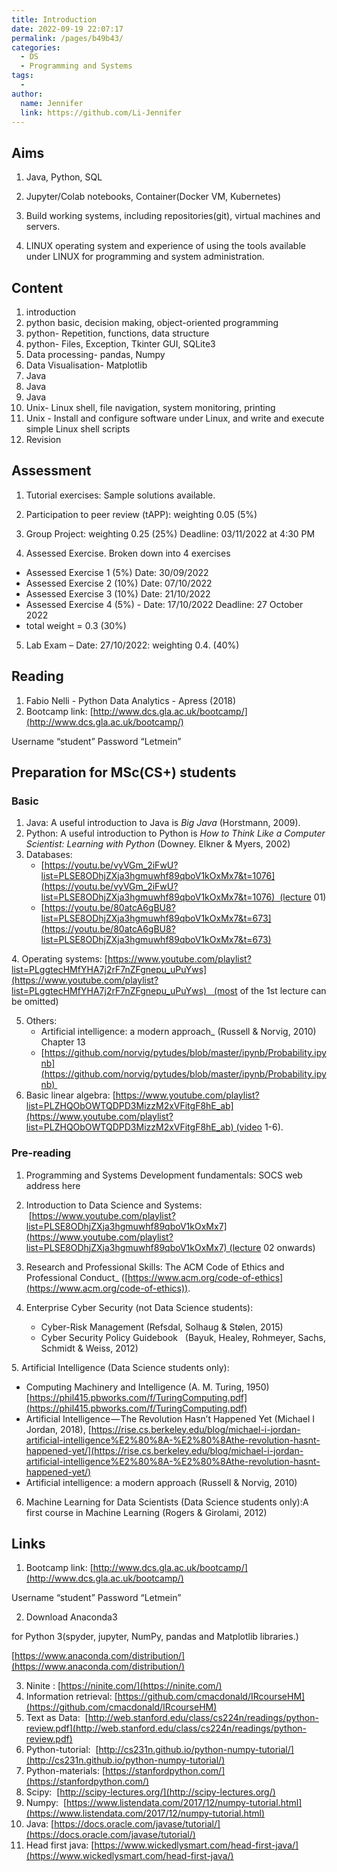 ```yaml
---
title: Introduction
date: 2022-09-19 22:07:17
permalink: /pages/b49b43/
categories:
  - DS
  - Programming and Systems
tags:
  - 
author: 
  name: Jennifer
  link: https://github.com/Li-Jennifer
---
```


## Aims
1. Java, Python, SQL

2. Jupyter/Colab notebooks, Container(Docker VM, Kubernetes)

3. Build working systems, including repositories(git), virtual machines and servers.

4. LINUX operating system and experience of using the tools available under LINUX for programming and system administration.

## Content
1. introduction
2. python basic, decision making, object-oriented programming 
3. python- Repetition, functions, data structure
4. python- Files, Exception, Tkinter GUI, SQLite3
5. Data processing- pandas, Numpy
6. Data Visualisation- Matplotlib
7. Java
8. Java
9. Java
10. Unix- Linux shell, file navigation, system monitoring, printing
11. Unix - Install and configure software under Linux, and write and execute simple Linux shell scripts
12. Revision
## Assessment
1. Tutorial exercises: Sample solutions available.

2. Participation to peer review (tAPP): weighting 0.05 (5%)

3. Group Project: weighting 0.25 (25%) Deadline: 03/11/2022 at 4:30 PM

4. Assessed Exercise. Broken down into 4 exercises
- Assessed Exercise 1 (5%)       Date:  30/09/2022
- Assessed Exercise 2 (10%)     Date: 07/10/2022
- Assessed Exercise 3 (10%)     Date: 21/10/2022
- Assessed Exercise 4 (5%) -     Date:  17/10/2022 Deadline: 27 October 2022  
- total weight = 0.3 (30%) 

5. Lab Exam – Date: 27/10/2022: weighting 0.4. (40%)
## Reading
1. Fabio Nelli - Python Data Analytics - Apress (2018)
2. Bootcamp link: [http://www.dcs.gla.ac.uk/bootcamp/](http://www.dcs.gla.ac.uk/bootcamp/)

Username “student”
Password “Letmein”



## Preparation for MSc(CS+) students
### Basic
1. Java: A useful introduction to Java is _Big Java_ (Horstmann, 2009).
2. Python: A useful introduction to Python is _How to Think Like a Computer Scientist: Learning with Python_ (Downey. Elkner & Myers, 2002)
3. Databases:
	- [https://youtu.be/vyVGm_2iFwU?list=PLSE8ODhjZXja3hgmuwhf89qboV1kOxMx7&t=1076](https://youtu.be/vyVGm_2iFwU?list=PLSE8ODhjZXja3hgmuwhf89qboV1kOxMx7&t=1076)  (lecture 01)
	- [https://youtu.be/80atcA6gBU8?list=PLSE8ODhjZXja3hgmuwhf89qboV1kOxMx7&t=673](https://youtu.be/80atcA6gBU8?list=PLSE8ODhjZXja3hgmuwhf89qboV1kOxMx7&t=673)

4. Operating systems: [https://www.youtube.com/playlist?list=PLggtecHMfYHA7j2rF7nZFgnepu_uPuYws](https://www.youtube.com/playlist?list=PLggtecHMfYHA7j2rF7nZFgnepu_uPuYws)   (most of the 1st lecture can be omitted)

5. Others: 
	- Artificial intelligence: a modern approach_ (Russell & Norvig, 2010) Chapter 13
	- [https://github.com/norvig/pytudes/blob/master/ipynb/Probability.ipynb](https://github.com/norvig/pytudes/blob/master/ipynb/Probability.ipynb) 
6. Basic linear algebra:  [https://www.youtube.com/playlist?list=PLZHQObOWTQDPD3MizzM2xVFitgF8hE_ab](https://www.youtube.com/playlist?list=PLZHQObOWTQDPD3MizzM2xVFitgF8hE_ab) (video 1-6).


### Pre-reading
1. Programming and Systems Development fundamentals: SOCS web address here

2. Introduction to Data Science and Systems:  [https://www.youtube.com/playlist?list=PLSE8ODhjZXja3hgmuwhf89qboV1kOxMx7](https://www.youtube.com/playlist?list=PLSE8ODhjZXja3hgmuwhf89qboV1kOxMx7) (lecture 02 onwards)

3. Research and Professional Skills: The ACM Code of Ethics and Professional Conduct_ ([https://www.acm.org/code-of-ethics](https://www.acm.org/code-of-ethics)).

4. Enterprise Cyber Security (not Data Science students):
	- Cyber-Risk Management (Refsdal, Solhaug & Stølen, 2015)
	- Cyber Security Policy Guidebook   (Bayuk, Healey, Rohmeyer, Sachs, Schmidt & Weiss, 2012)

5. Artificial Intelligence (Data Science students only):
- Computing Machinery and Intelligence (A. M. Turing, 1950) [https://phil415.pbworks.com/f/TuringComputing.pdf](https://phil415.pbworks.com/f/TuringComputing.pdf)
- Artificial Intelligence — The Revolution Hasn’t Happened Yet (Michael I Jordan, 2018), [https://rise.cs.berkeley.edu/blog/michael-i-jordan-artificial-intelligence%E2%80%8A-%E2%80%8Athe-revolution-hasnt-happened-yet/](https://rise.cs.berkeley.edu/blog/michael-i-jordan-artificial-intelligence%E2%80%8A-%E2%80%8Athe-revolution-hasnt-happened-yet/)
 - Artificial intelligence: a modern approach (Russell & Norvig, 2010)

6. Machine Learning for Data Scientists (Data Science students only):A first course in Machine Learning (Rogers & Girolami, 2012)

## Links
1. Bootcamp link: [http://www.dcs.gla.ac.uk/bootcamp/](http://www.dcs.gla.ac.uk/bootcamp/)

Username “student”
Password “Letmein”

2.  Download Anaconda3 

for Python 3(spyder, jupyter, NumPy, pandas and Matplotlib libraries.)

[https://www.anaconda.com/distribution/](https://www.anaconda.com/distribution/)

3. Ninite : [https://ninite.com/](https://ninite.com/)
4. Information retrieval: [https://github.com/cmacdonald/IRcourseHM](https://github.com/cmacdonald/IRcourseHM)
5. Text as Data:  [http://web.stanford.edu/class/cs224n/readings/python-review.pdf](http://web.stanford.edu/class/cs224n/readings/python-review.pdf)
6. Python-tutorial:  [http://cs231n.github.io/python-numpy-tutorial/](http://cs231n.github.io/python-numpy-tutorial/)
7. Python-materials: [https://stanfordpython.com/](https://stanfordpython.com/)
8. Scipy:  [http://scipy-lectures.org/](http://scipy-lectures.org/)
9. Numpy:  [https://www.listendata.com/2017/12/numpy-tutorial.html](https://www.listendata.com/2017/12/numpy-tutorial.html)
10. Java: [https://docs.oracle.com/javase/tutorial/](https://docs.oracle.com/javase/tutorial/)
11. Head first java: [https://www.wickedlysmart.com/head-first-java/](https://www.wickedlysmart.com/head-first-java/)